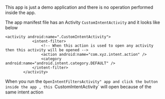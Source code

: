 This app is just a demo application and there is no operation performed inside the app. 

The app manifest file has an Activity `CustomIntentActivity` and it looks like below

```
<activity android:name=".CustomIntentActivity">
            <intent-filter>
                <!-- When this action is used to open any activity then this activity will be opened -->
                <action android:name="com.xyz.intent.action" />
                <category android:name="android.intent.category.DEFAULT" />
            </intent-filter>
        </activity>
 ```
 
 When you run the `OpenIntentFiltersActivity" app and click the button inside the app , this `CustomIntentActivity` will open because of the same intent action

